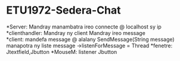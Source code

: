 # ETU1972-Sedera-Chat
*Server:
Mandray manambatra ireo connecte @ localhost sy ip
*clienthandler:
Mandray ny client 
Mandray ireo message  
*client:
mandefa message @ alalany SendMessage(String message)
manapotra ny liste message ->listenForMessage = Thread
*fenetre:
Jtextfield,Jbutton
*MouseM:
listener Jbutton
